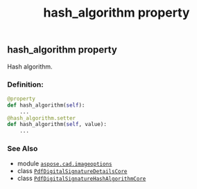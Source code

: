 ﻿---
title: hash_algorithm property
second_title: Aspose.CAD for Python via .NET API References
description: 
type: docs
weight: 40
url: /python-net/aspose.cad.imageoptions/pdfdigitalsignaturedetailscore/hash_algorithm/
is_root: false
---

## hash_algorithm property


Hash algorithm.
### Definition:
```python
@property
def hash_algorithm(self):
    ...
@hash_algorithm.setter
def hash_algorithm(self, value):
    ...
```

### See Also
* module [`aspose.cad.imageoptions`](../../)
* class [`PdfDigitalSignatureDetailsCore`](/cad/python-net/aspose.cad.imageoptions/pdfdigitalsignaturedetailscore)
* class [`PdfDigitalSignatureHashAlgorithmCore`](/cad/python-net/aspose.cad.imageoptions/pdfdigitalsignaturehashalgorithmcore)
